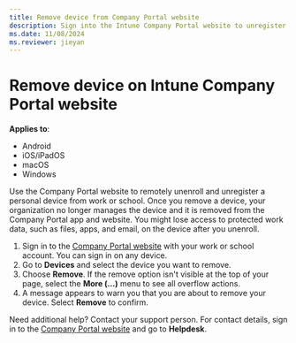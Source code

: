 ```yaml
---
title: Remove device from Company Portal website
description: Sign into the Intune Company Portal website to unregister a personal device from work or school.
ms.date: 11/08/2024
ms.reviewer: jieyan
---
```

# Remove device on Intune Company Portal website

**Applies to**:
* Android
* iOS/iPadOS
* macOS
* Windows 

Use the Company Portal website to remotely unenroll and unregister a personal device from work or school. Once you remove a device, your organization no longer manages the device and it is removed from the Company Portal app and website. You might lose access to protected work data, such as files, apps, and email, on the device after you unenroll.

1. Sign in to the [Company Portal website](https://portal.manage.microsoft.com) with your work or school account. You can sign in on any device.
2. Go to **Devices** and select the device you want to remove.
3. Choose **Remove**. If the remove option isn't visible at the top of your page, select the **More (…)** menu to see all overflow actions.
4. A message appears to warn you that you are about to remove your device. Select **Remove** to confirm.

Need additional help? Contact your support person. For contact details, sign in to the [Company Portal website](https://go.microsoft.com/fwlink/?linkid=2010980) and go to **Helpdesk**.
